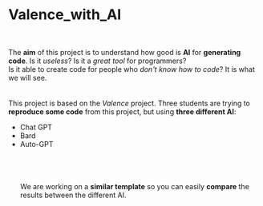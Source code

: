 # Valence_with_AI

<br>

The **aim** of this project is to understand how good is **AI** for **generating code**. Is it *useless*? Is it a *great tool* for programmers?
<br>Is it able to create code for people who *don't know how to code*? It is what we will see.
<br><br><br>
This project is based on the *Valence* project. Three students are trying to **reproduce some code** from this project, but using **three different AI**:
- Chat GPT
- Bard
- Auto-GPT
<br><br><br><br><br>
We are working on a **similar template** so you can easily **compare** the results between the different AI.
